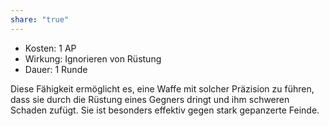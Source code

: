 ```yaml
---
share: "true"
---
```

- Kosten: 1 AP  
- Wirkung: Ignorieren von Rüstung  
- Dauer: 1 Runde  
  
Diese Fähigkeit ermöglicht es, eine Waffe mit solcher Präzision zu führen, dass sie durch die Rüstung eines Gegners dringt und ihm schweren Schaden zufügt. Sie ist besonders effektiv gegen stark gepanzerte Feinde.